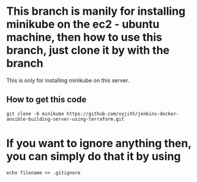 # This branch is manily for installing minikube on the ec2 - ubuntu machine, then how to use this branch, just clone it by with the branch

This is only for installing minikube on this server.
## How to get this code 
```
git clone -b minikube https://github.com/vyjith/jenkins-docker-ansible-building-server-using-terraform.git
```
# If you want to ignore anything then, you can simply do that it by using 
```
echo filename >> .gitignore
```

